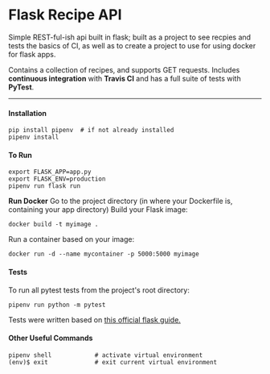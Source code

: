 # Flask Recipe API

Simple REST-ful-ish api built in flask; built as a project to see recpies and tests the basics of CI, as well as to create a project to use for using docker for flask apps.

Contains a collection of recipes, and supports GET requests. Includes **continuous integration** with **Travis CI** and has a full suite of tests with **PyTest**.

---

#### Installation
```shell
pip install pipenv  # if not already installed
pipenv install
```

#### To Run
```shell
export FLASK_APP=app.py
export FLASK_ENV=production
pipenv run flask run
```

**Run Docker**
Go to the project directory (in where your Dockerfile is, containing your app directory)
Build your Flask image:
```shell
docker build -t myimage .
```
Run a container based on your image:
```shell
docker run -d --name mycontainer -p 5000:5000 myimage
```

#### Tests

To run all pytest tests from the project's root directory:
```shell
pipenv run python -m pytest
```

Tests were written based on [this official flask guide.](https://flask.palletsprojects.com/en/1.1.x/testing/)

#### Other Useful Commands

```shell
pipenv shell			# activate virtual environment
(env)$ exit				# exit current virtual environment
